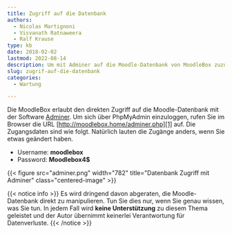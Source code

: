 ```yaml
---
title: Zugriff auf die Datenbank
authors:
  - Nicolas Martignoni
  - Visvanath Ratnaweera
  - Ralf Krause
type: kb
date: 2018-02-02
lastmod: 2022-08-14
description: Um mit Adminer auf die Moodle-Datenbank von MoodleBox zuzugreifen, lesen Sie die folgende Informationen
slug: zugrif-auf-die-datenbank
categories:
  - Wartung

---
```

Die MoodleBox erlaubt den direkten Zugriff auf die Moodle-Datenbank mit der Software [Adminer][1]. Um sich über PhpMyAdmin einzuloggen, rufen Sie im Browser die URL [http://moodlebox.home/adminer.php][1] auf. Die Zugangsdaten sind wie folgt. Natürlich lauten die Zugänge anders, wenn Sie etwas geändert haben.

  * Username: __moodlebox__
  * Password: __Moodlebox4$__

{{< figure src="adminer.png" width="782" title="Datenbank Zugriff mit Adminer" class="centered-image" >}}

{{< notice info >}}
Es wird dringend davon abgeraten, die Moodle-Datenbank direkt zu manipulieren. Tun Sie dies nur, wenn Sie genau wissen, was Sie tun. In jedem Fall wird __keine Unterstützung__ zu diesem Thema geleistet und der Autor übernimmt keinerlei Verantwortung für Datenverluste.
{{< /notice >}}

 [1]: http://moodlebox.home/adminer.php
 [2]: http://moodlebox.home/phpmyadmin
 [3]: https://www.adminer.org/
